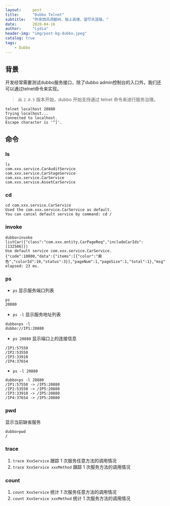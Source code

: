 ```yaml
---
layout:     post
title:      "Dubbo Telnet"
subtitle:   "昨夜西风凋碧树，独上高楼，望尽天涯路。"
date:       2020-04-16
author:     "Lydia"
header-img: "img/post-bg-dubbo.jpeg"
catalog: true
tags:
    - Dubbo
---
```


## 背景

开发经常需要测试dubbo服务接口，除了dubbo admin控制台的入口外，我们还可以通过telnet命令来实现。

>  从 `2.0.5` 版本开始，dubbo 开始支持通过 telnet 命令来进行服务治理。

```
telnet localhost 20880
Trying localhost...
Connected to localhost.
Escape character is '^]'.
```

## 命令

### ls

```
ls
com.xxx.service.CarAuditService
com.xxx.service.CarStageService
com.xxx.service.CarService
com.xxx.service.AssetCarService
```

### cd

```
cd com.xxx.service.CarService
Used the com.xxx.service.CarService as default.
You can cancel default service by command: cd /
```

### invoke

```
dubbo>invoke listCar({"class":"com.xxx.entity.CarPageReq","includeCarIds":[132586]})
Use default service com.xxx.service.CarService.
{"code":10000,"data":{"items":[{"color":"紫色","colorId":10,"status":3}],"pageNum":1,"pageSize":1,"total":1},"msg":"Success","traceId":"18f94fb98cea4b22aaf7b0e44bccca40"}
elapsed: 23 ms.
```

### ps

- `ps` 显示服务端口列表

```
ps 
20880
```

- `ps -l` 显示服务地址列表

```
dubbo>ps -l
dubbo://IP1:20880
```

- `ps 20880` 显示端口上的连接信息

```
/IP1:57550
/IP2:53550
/IP3:33910
/IP4:37654
```

- `ps -l 20880`

```  
dubbo>ps -l 20880
/IP1:57550 -> /IP5:20880
/IP2:53550 -> /IP5:20880
/IP3:33910 -> /IP5:20880
/IP4:37654 -> /IP5:20880
```

### pwd

显示当前缺省服务

```
dubbo>pwd
/
```

### trace

1. `trace XxxService` 跟踪 1 次服务任意方法的调用情况
2. `trace XxxService xxxMethod` 跟踪 1 次服务方法的调用情况

### count

1. `count XxxService` 统计 1 次服务任意方法的调用情况
2. `count XxxService xxxMethod` 统计 1 次服务方法的调用情况